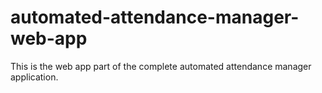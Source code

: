 # automated-attendance-manager-web-app
This is the web app part of the complete automated attendance manager application.
